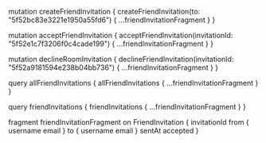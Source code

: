 mutation createFriendInvitation {
  createFriendInvitation(to: "5f52bc83e3221e1950a55fd6") {
    ...friendInvitationFragment
  }
}


mutation acceptFriendInvitation {
  acceptFriendInvitation(invitationId: "5f52e1c7f3206f0c4cade199") {
		...friendInvitationFragment
  }
}



mutation declineRoomInvitation {
  declineFriendInvitation(invitationId: "5f52a9181594e238b04bb736") {
    ...friendInvitationFragment
  }
}


query allFriendInvitations {
  allFriendInvitations {
    ...friendInvitationFragment
  }
}


query friendInvitations {
  friendInvitations {
    ...friendInvitationFragment
  }
}

fragment friendInvitationFragment on FriendInvitation {
  invitationId
  from {
    username
    email
  }
  to {
    username
    email
  }
  sentAt
  accepted
}

